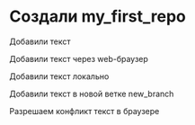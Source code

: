 ﻿# Создали my_first_repo

Добавили текст

Добавили текст через web-браузер

Добавили текст локально

Добавили текст в новой ветке new_branch

Разрешаем конфликт текст в браузере

